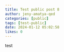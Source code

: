 ```yaml
---
title: Test public post 8
author: jeny-amatya-qed
categories: [public]
tags: [test-public]
date: 2024-01-12 05:02:58 
likes: 0
---
```


test